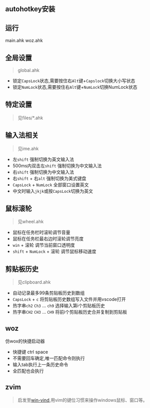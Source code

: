 ## autohotkey安装

## 运行
main.ahk
woz.ahk

## 全局设置
> global.ahk
- 锁定`CapsLock`状态,需要按住右`Alt`键+`Capslock`切换大小写状态
- 锁定`NumLock`状态,需要按住右`Alt`键+`NumLock`切换NumLock状态 


## 特定设置
> 见files/*.ahk

## 输入法相关
> 见ime.ahk
- 左`shift` 强制切换为英文输入法
- 500ms内双击左`shift` 强制切换为中文输入法
- 右`shift` 强制切换为中文输入法
- 右`shift` + 右`alt` 强制切换为美式键盘
- `CapsLock` + `NumLock` 全部窗口设置英文
- 中文时输入`jkjk`或按`CapsLock`切换为英文

## 鼠标滚轮
> 见wheel.ahk
- 鼠标在任务栏时滚轮调节音量
- 鼠标在任务栏最右边时滚轮调节亮度
- `win` + 滚轮 调节当前窗口透明度
- `shift` + `NumLock` + 滚轮 调节鼠标移动速度

## 剪贴板历史
> 见clipboard.ahk
- 自动记录最多99条剪贴板历史到数组
- `CapsLock` + `c` 将剪贴板历史数组写入文件并用vscode打开
- 热字串`ch2` `Ch3` ... `ch9` 选择输入第i个剪贴板历史
- 热字串`CH2` `CH3` ... `CH9` 将前i个剪贴板历史合并复制到剪贴板

## woz
仿wox的快捷启动器
- 快捷键 ctrl space
- 不需要回车确定,唯一匹配命令则执行
- 输入tab执行上一条历史命令
- 全匹配也会执行

## zvim
> 启发至[win-vind](https://github.com/pit-ray/win-vind),用vim的键位习惯来操作windows鼠标、窗口等。



